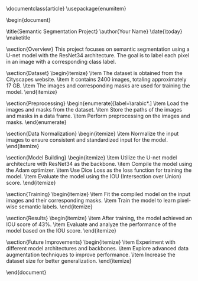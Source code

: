 \documentclass{article}
\usepackage{enumitem}

\begin{document}

\title{Semantic Segmentation Project}
\author{Your Name}
\date{\today}
\maketitle

\section{Overview}
This project focuses on semantic segmentation using a U-net model with the ResNet34 architecture. The goal is to label each pixel in an image with a corresponding class label.

\section{Dataset}
\begin{itemize}
  \item The dataset is obtained from the Cityscapes website.
  \item It contains 2400 images, totaling approximately 17 GB.
  \item The images and corresponding masks are used for training the model.
\end{itemize}

\section{Preprocessing}
\begin{enumerate}[label=\arabic*.]
  \item Load the images and masks from the dataset.
  \item Store the paths of the images and masks in a data frame.
  \item Perform preprocessing on the images and masks.
\end{enumerate}

\section{Data Normalization}
\begin{itemize}
  \item Normalize the input images to ensure consistent and standardized input for the model.
\end{itemize}

\section{Model Building}
\begin{itemize}
  \item Utilize the U-net model architecture with ResNet34 as the backbone.
  \item Compile the model using the Adam optimizer.
  \item Use Dice Loss as the loss function for training the model.
  \item Evaluate the model using the IOU (Intersection over Union) score.
\end{itemize}

\section{Training}
\begin{itemize}
  \item Fit the compiled model on the input images and their corresponding masks.
  \item Train the model to learn pixel-wise semantic labels.
\end{itemize}

\section{Results}
\begin{itemize}
  \item After training, the model achieved an IOU score of 43\%.
  \item Evaluate and analyze the performance of the model based on the IOU score.
\end{itemize}

\section{Future Improvements}
\begin{itemize}
  \item Experiment with different model architectures and backbones.
  \item Explore advanced data augmentation techniques to improve performance.
  \item Increase the dataset size for better generalization.
\end{itemize}

\end{document}

